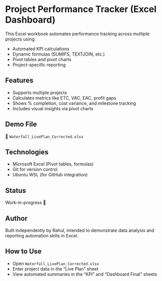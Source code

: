 # Project Performance Tracker (Excel Dashboard)

This Excel workbook automates performance tracking across multiple projects using:
- Automated KPI calculations
- Dynamic formulas (SUMIFS, TEXTJOIN, etc.)
- Pivot tables and pivot charts
- Project-specific reporting

## Features
- Supports multiple projects
- Calculates metrics like ETC, VAC, EAC, profit gaps
- Shows % completion, cost variance, and milestone tracking
- Includes visual insights via pivot charts

## Demo File
📁 `Waterfall_LivePlan_Corrected.xlsx`

## Technologies
- Microsoft Excel (Pivot tables, formulas)
- Git for version control
- Ubuntu WSL (for GitHub integration)

## Status
Work-in-progress 🚧

## Author
Built independently by Rahul, intended to demonstrate data analysis and reporting automation skills in Excel.

## How to Use
- Open `Waterfall_LivePlan_Corrected.xlsx`
- Enter project data in the “Live Plan” sheet
- View automated summaries in the “KPI” and “Dashboard Final” sheets
